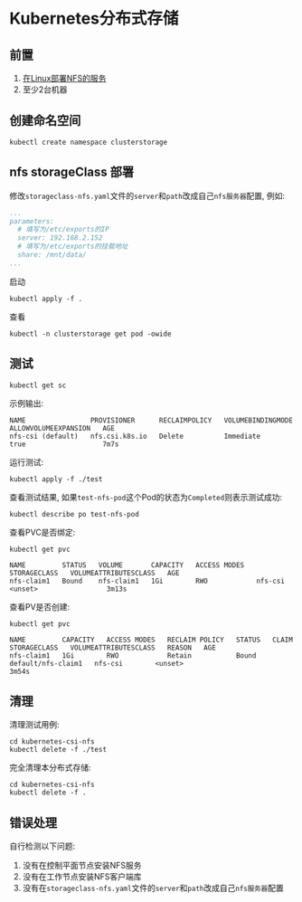 # Kubernetes分布式存储

## 前置
1. [在Linux部署NFS的服务](https://juejin.cn/post/7317260317620240447)
2. 至少2台机器

## 创建命名空间
```shell
kubectl create namespace clusterstorage
```

## nfs storageClass 部署

修改`storageclass-nfs.yaml`文件的`server`和`path`改成自己`nfs服务器`配置, 例如:
```yaml
...
parameters:
  # 填写为/etc/exports的IP
  server: 192.168.2.152
  # 填写为/etc/exports的挂载地址
  share: /mnt/data/
...
```

启动
```shell
kubectl apply -f .
```

查看
```shell
kubectl -n clusterstorage get pod -owide
```

## 测试
```shell
kubectl get sc
```

示例输出:
```
NAME                PROVISIONER      RECLAIMPOLICY   VOLUMEBINDINGMODE   ALLOWVOLUMEEXPANSION   AGE
nfs-csi (default)   nfs.csi.k8s.io   Delete          Immediate           true                   7m7s
```

运行测试:
```shell
kubectl apply -f ./test
```

查看测试结果, 如果`test-nfs-pod`这个Pod的状态为`Completed`则表示测试成功:
```shell
kubectl describe po test-nfs-pod
```

查看PVC是否绑定:
```shell
kubectl get pvc
```

```
NAME         STATUS   VOLUME       CAPACITY   ACCESS MODES   STORAGECLASS   VOLUMEATTRIBUTESCLASS   AGE
nfs-claim1   Bound    nfs-claim1   1Gi        RWO            nfs-csi        <unset>                 3m13s
```

查看PV是否创建:
```shell
kubectl get pvc
```

```
NAME         CAPACITY   ACCESS MODES   RECLAIM POLICY   STATUS   CLAIM                STORAGECLASS   VOLUMEATTRIBUTESCLASS   REASON   AGE
nfs-claim1   1Gi        RWO            Retain           Bound    default/nfs-claim1   nfs-csi        <unset>                          3m54s
```

## 清理
清理测试用例:
```shell
cd kubernetes-csi-nfs
kubectl delete -f ./test
```

完全清理本分布式存储:
```shell
cd kubernetes-csi-nfs
kubectl delete -f .
```

## 错误处理

自行检测以下问题:
1. 没有在控制平面节点安装NFS服务
2. 没有在工作节点安装NFS客户端库
3. 没有在`storageclass-nfs.yaml`文件的`server`和`path`改成自己`nfs服务器`配置
